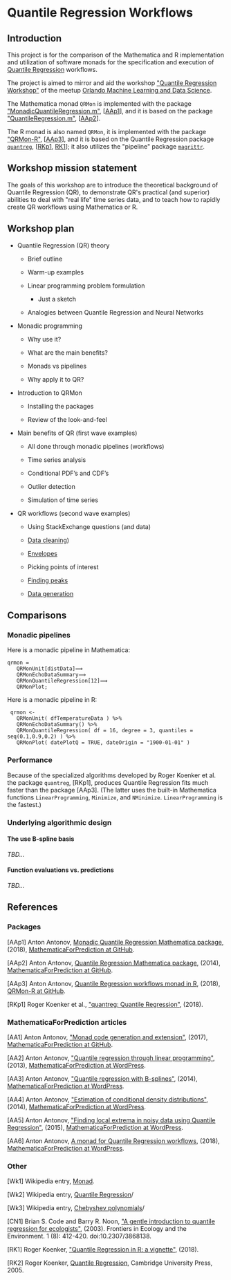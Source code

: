 # Quantile Regression Workflows 

## Introduction

This project is for the comparison of the Mathematica and R implementation and utilization of 
software monads for the specification and execution of 
[Quantile Regression](https://en.wikipedia.org/wiki/Quantile_regression) 
workflows.

The project is aimed to mirror and aid the workshop 
["Quantile Regression Workshop"](https://www.meetup.com/Orlando-MLDS/events/258855219/?rv=ea1_v2&_xtd=gatlbWFpbF9jbGlja9oAJDM3Nzc3MWUyLTJlNmItNDg2NS1iNGEzLWZkYWZmMzc1ZTIxZA)
of the meetup
[Orlando Machine Learning and Data Science](https://www.meetup.com/Orlando-MLDS).

The Mathematica monad `QRMon` is implemented with the package 
["MonadicQuantileRegression.m"](https://github.com/antononcube/MathematicaForPrediction/blob/master/MonadicProgramming/MonadicQuantileRegression.m), 
[[AAp1](https://github.com/antononcube/MathematicaForPrediction/blob/master/MonadicProgramming/MonadicQuantileRegression.m)],
and it is based on the package 
["QuantileRegression.m"](https://github.com/antononcube/MathematicaForPrediction/blob/master/QuantileRegression.m),
\[[AAp2](https://github.com/antononcube/MathematicaForPrediction/blob/master/QuantileRegression.m)\].

The R monad is also named `QRMon`, it is implemented with the package 
["QRMon-R"](https://github.com/antononcube/QRMon-R),
\[[AAp3](https://github.com/antononcube/QRMon-R)\],
and it is based on the Quantile Regression package 
[`quantreg`](https://cran.r-project.org/web/packages/quantreg/index.html),
[[RKp1](https://cran.r-project.org/web/packages/quantreg/index.html), 
[RK1](https://cran.r-project.org/web/packages/quantreg/vignettes/rq.pdf)];
it also utilizes the "pipeline" package 
[`magrittr`](https://magrittr.tidyverse.org).

## Workshop mission statement

The goals of this workshop are to introduce the theoretical background of Quantile Regression (QR),
to demonstrate QR's practical (and superior) abilities to deal with "real life" time series data,
and to teach how to rapidly create QR workflows using Mathematica or R.

## Workshop plan

- Quantile Regression (QR) theory

  - Brief outline

  - Warm-up examples

  - Linear programming problem formulation

    - Just a sketch

  - Analogies between Quantile Regression and Neural Networks

- Monadic programming

  - Why use it?

  - What are the main benefits?

  - Monads vs pipelines

  - Why apply it to QR?

- Introduction to QRMon

  - Installing the packages

  - Review of the look-and-feel

- Main benefits of QR (first wave examples)

  - All done through monadic pipelines (workflows)

  - Time series analysis

  - Conditional PDF’s and CDF’s 

  - Outlier detection

  - Simulation of time series
  
- QR workflows (second wave examples)

  - Using StackExchange questions (and data)

  - [Data cleaning](https://mathematica.stackexchange.com/q/188361/34008))

  - [Envelopes](https://mathematica.stackexchange.com/a/106173/34008)

  - Picking points of interest
  
  - [Finding peaks](https://mathematica.stackexchange.com/a/189710/34008) 

  - [Data generation](https://mathematica.stackexchange.com/q/188958)

## Comparisons

### Monadic pipelines

Here is a monadic pipeline in Mathematica:

    qrmon =
       QRMonUnit[distData]⟹
       QRMonEchoDataSummary⟹
       QRMonQuantileRegression[12]⟹
       QRMonPlot;
      
Here is a monadic pipeline in R:

     qrmon <-
       QRMonUnit( dfTemperatureData ) %>%
       QRMonEchoDataSummary() %>%
       QRMonQuantileRegression( df = 16, degree = 3, quantiles = seq(0.1,0.9,0.2) ) %>%
       QRMonPlot( datePlotQ = TRUE, dateOrigin = "1900-01-01" )  
       
### Performance

Because of the specialized algorithms developed by Roger Koenker et al. the package `quantreg`, \[RKp1\],
produces Quantile Regression fits much faster than the package \[AAp3\]. 
(The latter uses the built-in Mathematica functions `LinearProgramming`, `Minimize`, and `NMinimize`.
`LinearProgramming` is the fastest.)
 

### Underlying algorithmic design          

#### The use B-spline basis

*TBD...*

#### Function evaluations vs. predictions 

*TBD...*

## References

###  Packages

[AAp1] Anton Antonov, [Monadic Quantile Regression Mathematica package](https://github.com/antononcube/MathematicaForPrediction/blob/master/MonadicProgramming/MonadicQuantileRegression.m), (2018), 
[MathematicaForPrediction at GitHub](https://github.com/antononcube/MathematicaForPrediction).

[AAp2] Anton Antonov, [Quantile Regression Mathematica package](https://github.com/antononcube/MathematicaForPrediction/blob/master/QuantileRegression.m), (2014), 
[MathematicaForPrediction at GitHub](https://github.com/antononcube/MathematicaForPrediction).

[AAp3] Anton Antonov, [Quantile Regression workflows monad in R](https://github.com/antononcube/QRMon-R), (2018), 
[QRMon-R at GitHub](https://github.com/antononcube/QRMon-R).

[RKp1] Roger Koenker et al., ["quantreg: Quantile Regression"](https://cran.r-project.org/web/packages/quantreg/index.html), (2018).

### MathematicaForPrediction articles

[AA1] Anton Antonov, ["Monad code generation and extension"](https://github.com/antononcube/MathematicaForPrediction/blob/master/MarkdownDocuments/Monad-code-generation-and-extension.md), (2017),  [MathematicaForPrediction at GitHub](https://github.com/antononcube/MathematicaForPrediction).

[AA2] Anton Antonov, ["Quantile regression through linear programming"](https://mathematicaforprediction.wordpress.com/2013/12/16/quantile-regression-through-linear-programming/), (2013), [MathematicaForPrediction at WordPress](https://mathematicaforprediction.wordpress.com).

[AA3] Anton Antonov, ["Quantile regression with B-splines"](https://mathematicaforprediction.wordpress.com/2014/01/01/quantile-regression-with-b-splines/), (2014), [MathematicaForPrediction at WordPress](https://mathematicaforprediction.wordpress.com).

[AA4] Anton Antonov, ["Estimation of conditional density distributions"](https://mathematicaforprediction.wordpress.com/2014/01/13/estimation-of-conditional-density-distributions/), (2014), [MathematicaForPrediction at WordPress](https://mathematicaforprediction.wordpress.com).

[AA5] Anton Antonov, ["Finding local extrema in noisy data using Quantile Regression"](https://mathematicaforprediction.wordpress.com/2015/09/27/finding-local-extrema-in-noisy-data-using-quantile-regression/), (2015), [MathematicaForPrediction at WordPress](https://mathematicaforprediction.wordpress.com).

[AA6] Anton Antonov, [A monad for Quantile Regression workflows](https://mathematicaforprediction.wordpress.com/2018/08/01/a-monad-for-quantile-regression-workflows/), (2018), [MathematicaForPrediction at WordPress](https://mathematicaforprediction.wordpress.com).

### Other

[Wk1] Wikipedia entry, [Monad](https://en.wikipedia.org/wiki/Monad_(functional_programming)).

[Wk2] Wikipedia entry, [Quantile Regression](https://en.wikipedia.org/wiki/Quantile_regression)/

[Wk3] Wikipedia entry, [Chebyshev polynomials](https://en.wikipedia.org/wiki/Chebyshev_polynomials)/

[CN1] Brian S. Code and Barry R. Noon, ["A gentle introduction to quantile regression for ecologists"](http://www.econ.uiuc.edu/~roger/research/rq/QReco.pdf), (2003). Frontiers in Ecology and the Environment. 1 (8): 412-420. doi:10.2307/3868138.

[RK1] Roger Koenker, ["Quantile Regression in R: a vignette"](https://cran.r-project.org/web/packages/quantreg/vignettes/rq.pdf), (2018).

[RK2] Roger Koenker, [Quantile Regression](https://books.google.com/books/about/Quantile_Regression.html?id=hdkt7V4NXsgC), ‪Cambridge University Press, 2005‬.


